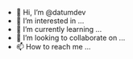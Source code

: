 - 👋 Hi, I’m @datumdev
- 👀 I’m interested in ...
- 🌱 I’m currently learning ...
- 💞️ I’m looking to collaborate on ...
- 📫 How to reach me ...

<!---
datumdev/datumdev is a ✨ special ✨ repository because its `README.md` (this file) appears on your GitHub profile.
You can click the Preview link to take a look at your changes.
--->
